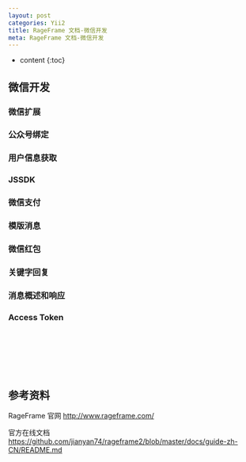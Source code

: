 ```yaml
---
layout: post
categories: Yii2
title: RageFrame 文档-微信开发
meta: RageFrame 文档-微信开发
---
```

* content
{:toc}

## 微信开发

### 微信扩展
### 公众号绑定
### 用户信息获取
### JSSDK
### 微信支付
### 模版消息
### 微信红包
### 关键字回复
### 消息概述和响应
### Access Token





<br/><br/><br/><br/><br/>
## 参考资料

RageFrame 官网 <http://www.rageframe.com/>

官方在线文档 <https://github.com/jianyan74/rageframe2/blob/master/docs/guide-zh-CN/README.md>

